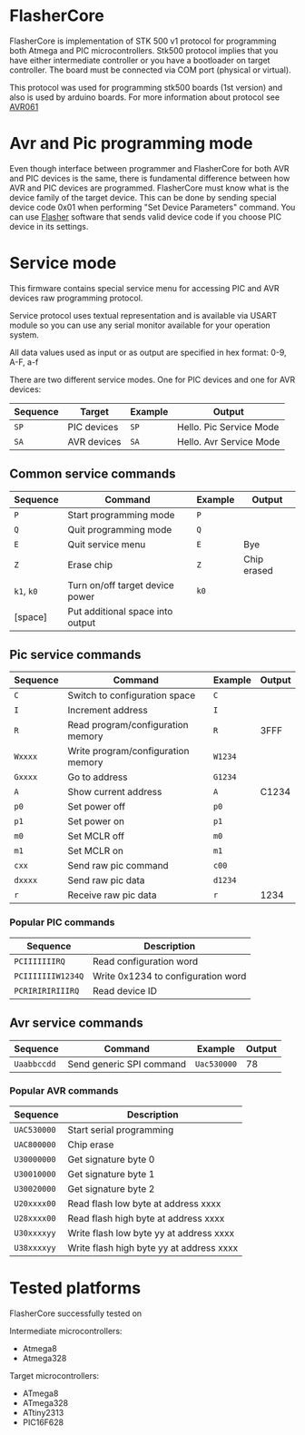 # FlasherCore

FlasherCore is implementation of STK 500 v1 protocol for programming both Atmega and PIC microcontrollers.
Stk500 protocol implies that you have either intermediate controller or you have a bootloader on target controller. The board must be connected via COM port (physical or virtual).

This protocol was used for programming stk500 boards (1st version) and also is used by arduino boards.
For more information about protocol see [AVR061](http://www.atmel.com/Images/doc2525.pdf)

# Avr and Pic programming mode

Even though interface between programmer and FlasherCore for both AVR and PIC devices is the same, there is fundamental difference between how AVR and PIC devices are programmed. FlasherCore must know what is the device family of the target device. This can be done by sending special device code 0x01 when performing "Set Device Parameters" command. You can use [Flasher](https://github.com/SavchukSergey/Flasher) software that sends valid device code if you choose PIC device in its settings.

# Service mode
This firmware contains special service menu for accessing PIC and AVR devices raw programming protocol.

Service protocol uses textual representation and is available via USART module so you can use any serial monitor available for your operation system.

All data values used as input or as output are specified in hex format: 0-9, A-F, a-f

There are two different service modes. One for PIC devices and one for AVR devices:

| Sequence  | Target      | Example | Output                  |
|-----------|-------------|---------|-------------------------|
| `SP`      | PIC devices | `SP`    | Hello. Pic Service Mode |
| `SA`      | AVR devices | `SA`    | Hello. Avr Service Mode |

## Common service commands
| Sequence   | Command                          | Example | Output      |
|------------|----------------------------------|---------|-------------|
| `P`        | Start programming mode           | `P`     |             | 
| `Q`        | Quit programming mode            | `Q`     |             |
| `E`        | Quit service menu                | `E`     | Bye         |
| `Z`        | Erase chip                       | `Z`     | Chip erased |
| `k1`, `k0` | Turn on/off target device power  | `k0`    |             |
| [space]    | Put additional space into output |         |             |

## Pic service commands 

| Sequence | Command                            | Example | Output |
|----------|------------------------------------|---------|--------|
| `C`      | Switch to configuration  space     | `C`     |        |
| `I`      | Increment address                  | `I`     |        |
| `R`      | Read program/configuration memory  | `R`     | 3FFF   |
| `Wxxxx`  | Write program/configuration memory | `W1234` |        |
| `Gxxxx`  | Go to address                      | `G1234` |        |
| `A`      | Show current address               | `A`     | C1234  |
| `p0`     | Set power off                      | `p0`    |        |
| `p1`     | Set power on                       | `p1`    |        |
| `m0`     | Set MCLR off                       | `m0`    |        |
| `m1`     | Set MCLR on                        | `m1`    |        |
| `cxx`    | Send raw pic command               | `c00`   |        |
| `dxxxx`  | Send raw pic data                  | `d1234` |        |
| `r`      | Receive raw pic data               | `r`     | 1234   |

### Popular PIC commands

| Sequence          | Description                        |
|-------------------|------------------------------------|
| `PCIIIIIIIRQ`     | Read configuration word            |
| `PCIIIIIIIW1234Q` | Write 0x1234 to configuration word |
| `PCRIRIRIRIIIRQ`  | Read device ID                     |

## Avr service commands
| Sequence    | Command                  | Example     | Output |
--------------|--------------------------|-------------|--------|
| `Uaabbccdd` | Send generic SPI command | `Uac530000` | 78     |

### Popular AVR commands

| Sequence    | Description                              |
|-------------|------------------------------------------|
| `UAC530000` | Start serial programming                 |
| `UAC800000` | Chip erase                               |
| `U30000000` | Get signature byte 0                     |
| `U30010000` | Get signature byte 1                     |
| `U30020000` | Get signature byte 2                     |
| `U20xxxx00` | Read flash low byte at address xxxx      |
| `U28xxxx00` | Read flash high byte at address xxxx     |
| `U30xxxxyy` | Write flash low byte yy at address xxxx  |
| `U38xxxxyy` | Write flash high byte yy at address xxxx |

# Tested platforms
FlasherCore successfully tested on

Intermediate microcontrollers:
* Atmega8
* Atmega328

Target microcontrollers:
* ATmega8
* ATmega328
* ATtiny2313
* PIC16F628
